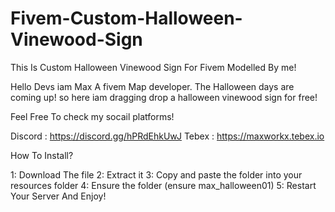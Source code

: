 # Fivem-Custom-Halloween-Vinewood-Sign
This Is Custom Halloween Vinewood Sign For Fivem Modelled By me! 

Hello Devs iam Max A fivem Map developer. The Halloween days are coming up! so here iam dragging drop a halloween vinewood sign for free!

Feel Free To check my socail platforms!

Discord : https://discord.gg/hPRdEhkUwJ
Tebex : https://maxworkx.tebex.io

How To Install?

1: Download The file
2: Extract it
3: Copy and paste the folder into your resources folder
4: Ensure the folder (ensure max_halloween01)
5: Restart Your Server And Enjoy!
 
